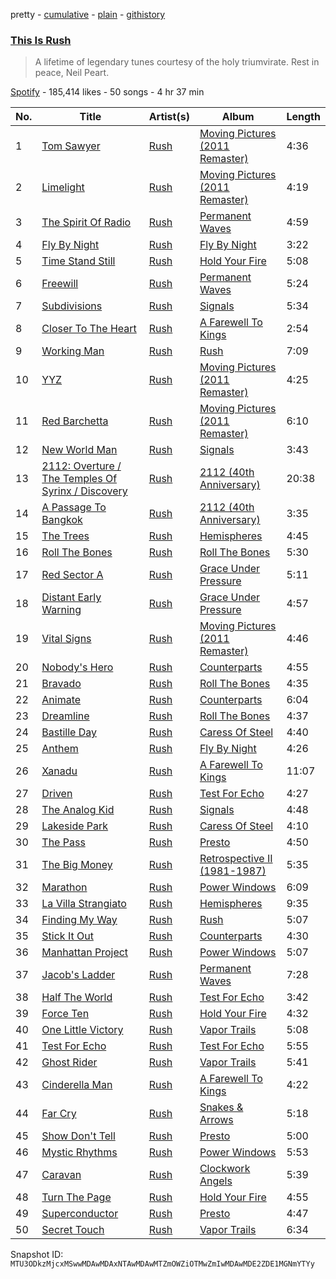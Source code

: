 pretty - [cumulative](/playlists/cumulative/37i9dQZF1DX9E92APFiTvV.md) - [plain](/playlists/plain/37i9dQZF1DX9E92APFiTvV) - [githistory](https://github.githistory.xyz/mackorone/spotify-playlist-archive/blob/main/playlists/plain/37i9dQZF1DX9E92APFiTvV)

### [This Is Rush](https://open.spotify.com/playlist/37i9dQZF1DX9E92APFiTvV)

> A lifetime of legendary tunes courtesy of the holy triumvirate\. Rest in peace, Neil Peart.

[Spotify](https://open.spotify.com/user/spotify) - 185,414 likes - 50 songs - 4 hr 37 min

| No. | Title | Artist(s) | Album | Length |
|---|---|---|---|---|
| 1 | [Tom Sawyer](https://open.spotify.com/track/1MkoCFGbhPQIDI5lRdAheQ) | [Rush](https://open.spotify.com/artist/2Hkut4rAAyrQxRdof7FVJq) | [Moving Pictures \(2011 Remaster\)](https://open.spotify.com/album/3yBAvj1wgPEFbnUdgihqlR) | 4:36 |
| 2 | [Limelight](https://open.spotify.com/track/0rt4JtP7UgKdiUor9Ppir4) | [Rush](https://open.spotify.com/artist/2Hkut4rAAyrQxRdof7FVJq) | [Moving Pictures \(2011 Remaster\)](https://open.spotify.com/album/3yBAvj1wgPEFbnUdgihqlR) | 4:19 |
| 3 | [The Spirit Of Radio](https://open.spotify.com/track/4pmNJH9lNCh9Qp88L2CRJU) | [Rush](https://open.spotify.com/artist/2Hkut4rAAyrQxRdof7FVJq) | [Permanent Waves](https://open.spotify.com/album/1kz2QkH5rsqGVvKSlAPwzr) | 4:59 |
| 4 | [Fly By Night](https://open.spotify.com/track/0KxtirpuxfLfLC0zzDjiAo) | [Rush](https://open.spotify.com/artist/2Hkut4rAAyrQxRdof7FVJq) | [Fly By Night](https://open.spotify.com/album/6XyeORfYIaOgal05YZEdIQ) | 3:22 |
| 5 | [Time Stand Still](https://open.spotify.com/track/51WJURzjbfVgHzNX4EeEho) | [Rush](https://open.spotify.com/artist/2Hkut4rAAyrQxRdof7FVJq) | [Hold Your Fire](https://open.spotify.com/album/5thlgB7jQGLIMum6lQJXdO) | 5:08 |
| 6 | [Freewill](https://open.spotify.com/track/3EZ26HEww0Tr94HSL10Wsf) | [Rush](https://open.spotify.com/artist/2Hkut4rAAyrQxRdof7FVJq) | [Permanent Waves](https://open.spotify.com/album/1kz2QkH5rsqGVvKSlAPwzr) | 5:24 |
| 7 | [Subdivisions](https://open.spotify.com/track/0n3TDqqbs7epxzHUi3QbC5) | [Rush](https://open.spotify.com/artist/2Hkut4rAAyrQxRdof7FVJq) | [Signals](https://open.spotify.com/album/0hPTl47PyeK2Lu00Ql5tcg) | 5:34 |
| 8 | [Closer To The Heart](https://open.spotify.com/track/3TrY8OdO07yXMolVPKoL85) | [Rush](https://open.spotify.com/artist/2Hkut4rAAyrQxRdof7FVJq) | [A Farewell To Kings](https://open.spotify.com/album/6pMUUpDYKdHkEs0RpHl1Sl) | 2:54 |
| 9 | [Working Man](https://open.spotify.com/track/4oMtSasrvok9JIwZbXGGbU) | [Rush](https://open.spotify.com/artist/2Hkut4rAAyrQxRdof7FVJq) | [Rush](https://open.spotify.com/album/0lZRCf7prVEVVYjH5Im0TS) | 7:09 |
| 10 | [YYZ](https://open.spotify.com/track/6GhDVvKUE1f0xg7hTv9eZN) | [Rush](https://open.spotify.com/artist/2Hkut4rAAyrQxRdof7FVJq) | [Moving Pictures \(2011 Remaster\)](https://open.spotify.com/album/3yBAvj1wgPEFbnUdgihqlR) | 4:25 |
| 11 | [Red Barchetta](https://open.spotify.com/track/2Sm1PY9pcoQzFDL1NJsJj8) | [Rush](https://open.spotify.com/artist/2Hkut4rAAyrQxRdof7FVJq) | [Moving Pictures \(2011 Remaster\)](https://open.spotify.com/album/3yBAvj1wgPEFbnUdgihqlR) | 6:10 |
| 12 | [New World Man](https://open.spotify.com/track/3gLGgS2zLcAwmofaaHlnHQ) | [Rush](https://open.spotify.com/artist/2Hkut4rAAyrQxRdof7FVJq) | [Signals](https://open.spotify.com/album/0hPTl47PyeK2Lu00Ql5tcg) | 3:43 |
| 13 | [2112: Overture / The Temples Of Syrinx / Discovery](https://open.spotify.com/track/7ameFAv8ZxB4AKb0KtJdmn) | [Rush](https://open.spotify.com/artist/2Hkut4rAAyrQxRdof7FVJq) | [2112 \(40th Anniversary\)](https://open.spotify.com/album/0v0YxqAQGkgef8aPBDAo66) | 20:38 |
| 14 | [A Passage To Bangkok](https://open.spotify.com/track/1o8wORElQJKQooKmvkihBz) | [Rush](https://open.spotify.com/artist/2Hkut4rAAyrQxRdof7FVJq) | [2112 \(40th Anniversary\)](https://open.spotify.com/album/0v0YxqAQGkgef8aPBDAo66) | 3:35 |
| 15 | [The Trees](https://open.spotify.com/track/04B8uRunIuxlKGn4iay9Cd) | [Rush](https://open.spotify.com/artist/2Hkut4rAAyrQxRdof7FVJq) | [Hemispheres](https://open.spotify.com/album/2eYdguUFvuuZjBe234AJt4) | 4:45 |
| 16 | [Roll The Bones](https://open.spotify.com/track/5tAnImXU93L8AgsyTyVDxw) | [Rush](https://open.spotify.com/artist/2Hkut4rAAyrQxRdof7FVJq) | [Roll The Bones](https://open.spotify.com/album/2yKC3eNAD4pdyThzEegn0L) | 5:30 |
| 17 | [Red Sector A](https://open.spotify.com/track/5YsrGiOhGUGzW89RXrLYGV) | [Rush](https://open.spotify.com/artist/2Hkut4rAAyrQxRdof7FVJq) | [Grace Under Pressure](https://open.spotify.com/album/2pT8Jfioi5WBr6ZN0xjEr4) | 5:11 |
| 18 | [Distant Early Warning](https://open.spotify.com/track/7MrjAyGcYhIY8i6EBUpxnN) | [Rush](https://open.spotify.com/artist/2Hkut4rAAyrQxRdof7FVJq) | [Grace Under Pressure](https://open.spotify.com/album/2pT8Jfioi5WBr6ZN0xjEr4) | 4:57 |
| 19 | [Vital Signs](https://open.spotify.com/track/5vqBPqekfM10cDcBresVTl) | [Rush](https://open.spotify.com/artist/2Hkut4rAAyrQxRdof7FVJq) | [Moving Pictures \(2011 Remaster\)](https://open.spotify.com/album/55YlfsaFPB5HTlhxY114CI) | 4:46 |
| 20 | [Nobody's Hero](https://open.spotify.com/track/6rpi7p9r61QGwxbN13viW3) | [Rush](https://open.spotify.com/artist/2Hkut4rAAyrQxRdof7FVJq) | [Counterparts](https://open.spotify.com/album/4VCKgfNF86XlSLiuUGJhtm) | 4:55 |
| 21 | [Bravado](https://open.spotify.com/track/3GgvvlaPOHMIpSKsVjttzD) | [Rush](https://open.spotify.com/artist/2Hkut4rAAyrQxRdof7FVJq) | [Roll The Bones](https://open.spotify.com/album/2yKC3eNAD4pdyThzEegn0L) | 4:35 |
| 22 | [Animate](https://open.spotify.com/track/3xKSe2EELhQaaR9pwMWHxo) | [Rush](https://open.spotify.com/artist/2Hkut4rAAyrQxRdof7FVJq) | [Counterparts](https://open.spotify.com/album/4VCKgfNF86XlSLiuUGJhtm) | 6:04 |
| 23 | [Dreamline](https://open.spotify.com/track/6pZKSHRe53dKiBVdbteZb0) | [Rush](https://open.spotify.com/artist/2Hkut4rAAyrQxRdof7FVJq) | [Roll The Bones](https://open.spotify.com/album/2yKC3eNAD4pdyThzEegn0L) | 4:37 |
| 24 | [Bastille Day](https://open.spotify.com/track/5UD046uS2YRWRGi7m5SbjY) | [Rush](https://open.spotify.com/artist/2Hkut4rAAyrQxRdof7FVJq) | [Caress Of Steel](https://open.spotify.com/album/4V9oKEl9xMjhnqPaMIvK92) | 4:40 |
| 25 | [Anthem](https://open.spotify.com/track/3mpzU8jbzhAlgCNqLYf9GP) | [Rush](https://open.spotify.com/artist/2Hkut4rAAyrQxRdof7FVJq) | [Fly By Night](https://open.spotify.com/album/6XyeORfYIaOgal05YZEdIQ) | 4:26 |
| 26 | [Xanadu](https://open.spotify.com/track/0uXuwBSTOEoGAVzw5KbOwN) | [Rush](https://open.spotify.com/artist/2Hkut4rAAyrQxRdof7FVJq) | [A Farewell To Kings](https://open.spotify.com/album/6pMUUpDYKdHkEs0RpHl1Sl) | 11:07 |
| 27 | [Driven](https://open.spotify.com/track/0DwdkyMRSGuqUTF5LspqY3) | [Rush](https://open.spotify.com/artist/2Hkut4rAAyrQxRdof7FVJq) | [Test For Echo](https://open.spotify.com/album/6mVBfVy1H0ck8jNLuISkTI) | 4:27 |
| 28 | [The Analog Kid](https://open.spotify.com/track/4v2qlxRENbjPEtadUjIob6) | [Rush](https://open.spotify.com/artist/2Hkut4rAAyrQxRdof7FVJq) | [Signals](https://open.spotify.com/album/0hPTl47PyeK2Lu00Ql5tcg) | 4:48 |
| 29 | [Lakeside Park](https://open.spotify.com/track/5gc7dLlpjMtBTQO5AxNJ5z) | [Rush](https://open.spotify.com/artist/2Hkut4rAAyrQxRdof7FVJq) | [Caress Of Steel](https://open.spotify.com/album/4V9oKEl9xMjhnqPaMIvK92) | 4:10 |
| 30 | [The Pass](https://open.spotify.com/track/3fnDmuvAk1zFpem0eBjRyL) | [Rush](https://open.spotify.com/artist/2Hkut4rAAyrQxRdof7FVJq) | [Presto](https://open.spotify.com/album/4gLpuQxF2tmsxRdxvNVgOA) | 4:50 |
| 31 | [The Big Money](https://open.spotify.com/track/3NUUqOkLr5jdOJwTU3uyu3) | [Rush](https://open.spotify.com/artist/2Hkut4rAAyrQxRdof7FVJq) | [Retrospective II \(1981\-1987\)](https://open.spotify.com/album/0AIPwZfozuQOKqG2hEDvuQ) | 5:35 |
| 32 | [Marathon](https://open.spotify.com/track/2YGcmrG86ba9MGK7txVvTg) | [Rush](https://open.spotify.com/artist/2Hkut4rAAyrQxRdof7FVJq) | [Power Windows](https://open.spotify.com/album/0WEdgT5wRJTS7kvF0pPqzr) | 6:09 |
| 33 | [La Villa Strangiato](https://open.spotify.com/track/2IvuKO8ZX6CmDaC9EhkyGu) | [Rush](https://open.spotify.com/artist/2Hkut4rAAyrQxRdof7FVJq) | [Hemispheres](https://open.spotify.com/album/2eYdguUFvuuZjBe234AJt4) | 9:35 |
| 34 | [Finding My Way](https://open.spotify.com/track/1m5wdRNeZ1xDj7UQQzNcdF) | [Rush](https://open.spotify.com/artist/2Hkut4rAAyrQxRdof7FVJq) | [Rush](https://open.spotify.com/album/0lZRCf7prVEVVYjH5Im0TS) | 5:07 |
| 35 | [Stick It Out](https://open.spotify.com/track/4k9yATQjHBsdUKlt8LpuCv) | [Rush](https://open.spotify.com/artist/2Hkut4rAAyrQxRdof7FVJq) | [Counterparts](https://open.spotify.com/album/4VCKgfNF86XlSLiuUGJhtm) | 4:30 |
| 36 | [Manhattan Project](https://open.spotify.com/track/7E22PK90J7yBDiq20qzf5g) | [Rush](https://open.spotify.com/artist/2Hkut4rAAyrQxRdof7FVJq) | [Power Windows](https://open.spotify.com/album/0WEdgT5wRJTS7kvF0pPqzr) | 5:07 |
| 37 | [Jacob's Ladder](https://open.spotify.com/track/238Id3Rt9IFiIpv6BWdhRR) | [Rush](https://open.spotify.com/artist/2Hkut4rAAyrQxRdof7FVJq) | [Permanent Waves](https://open.spotify.com/album/1kz2QkH5rsqGVvKSlAPwzr) | 7:28 |
| 38 | [Half The World](https://open.spotify.com/track/7wwIdJo5m4TYFlp6CuWeyP) | [Rush](https://open.spotify.com/artist/2Hkut4rAAyrQxRdof7FVJq) | [Test For Echo](https://open.spotify.com/album/6mVBfVy1H0ck8jNLuISkTI) | 3:42 |
| 39 | [Force Ten](https://open.spotify.com/track/3aws2jGOin02cg1UNntTOn) | [Rush](https://open.spotify.com/artist/2Hkut4rAAyrQxRdof7FVJq) | [Hold Your Fire](https://open.spotify.com/album/5thlgB7jQGLIMum6lQJXdO) | 4:32 |
| 40 | [One Little Victory](https://open.spotify.com/track/4KEy2hvTbB8eoCUs2QsSRq) | [Rush](https://open.spotify.com/artist/2Hkut4rAAyrQxRdof7FVJq) | [Vapor Trails](https://open.spotify.com/album/26GJ9kVXxI9s18g20LX3i2) | 5:08 |
| 41 | [Test For Echo](https://open.spotify.com/track/2jUPDt8noqPcf4H4ulApLN) | [Rush](https://open.spotify.com/artist/2Hkut4rAAyrQxRdof7FVJq) | [Test For Echo](https://open.spotify.com/album/6mVBfVy1H0ck8jNLuISkTI) | 5:55 |
| 42 | [Ghost Rider](https://open.spotify.com/track/5TVhmhjFMHcEm6CsH2HLLl) | [Rush](https://open.spotify.com/artist/2Hkut4rAAyrQxRdof7FVJq) | [Vapor Trails](https://open.spotify.com/album/26GJ9kVXxI9s18g20LX3i2) | 5:41 |
| 43 | [Cinderella Man](https://open.spotify.com/track/3Fy8sBzkRkqLh91O7TD1r9) | [Rush](https://open.spotify.com/artist/2Hkut4rAAyrQxRdof7FVJq) | [A Farewell To Kings](https://open.spotify.com/album/6pMUUpDYKdHkEs0RpHl1Sl) | 4:22 |
| 44 | [Far Cry](https://open.spotify.com/track/47Z4Gmi2cT6brS1BP6IWn3) | [Rush](https://open.spotify.com/artist/2Hkut4rAAyrQxRdof7FVJq) | [Snakes & Arrows](https://open.spotify.com/album/7MBIsa69bA6imYuzEc5Nig) | 5:18 |
| 45 | [Show Don't Tell](https://open.spotify.com/track/77uq0UVNhh3zN67115RXt9) | [Rush](https://open.spotify.com/artist/2Hkut4rAAyrQxRdof7FVJq) | [Presto](https://open.spotify.com/album/4gLpuQxF2tmsxRdxvNVgOA) | 5:00 |
| 46 | [Mystic Rhythms](https://open.spotify.com/track/7zdrwBHsOWZQj5io9iVx4h) | [Rush](https://open.spotify.com/artist/2Hkut4rAAyrQxRdof7FVJq) | [Power Windows](https://open.spotify.com/album/0WEdgT5wRJTS7kvF0pPqzr) | 5:53 |
| 47 | [Caravan](https://open.spotify.com/track/7D2iCUBrscXMVB3x6qjbtM) | [Rush](https://open.spotify.com/artist/2Hkut4rAAyrQxRdof7FVJq) | [Clockwork Angels](https://open.spotify.com/album/06uSCkoevz04eltc5Mwoe5) | 5:39 |
| 48 | [Turn The Page](https://open.spotify.com/track/2BQivVwEHqhyLvPmoBZlSh) | [Rush](https://open.spotify.com/artist/2Hkut4rAAyrQxRdof7FVJq) | [Hold Your Fire](https://open.spotify.com/album/5thlgB7jQGLIMum6lQJXdO) | 4:55 |
| 49 | [Superconductor](https://open.spotify.com/track/0B2uwyYxmHIFCpfQUzvuOF) | [Rush](https://open.spotify.com/artist/2Hkut4rAAyrQxRdof7FVJq) | [Presto](https://open.spotify.com/album/4gLpuQxF2tmsxRdxvNVgOA) | 4:47 |
| 50 | [Secret Touch](https://open.spotify.com/track/1nxLJ2M54Fk6RwJ6wg0Xv3) | [Rush](https://open.spotify.com/artist/2Hkut4rAAyrQxRdof7FVJq) | [Vapor Trails](https://open.spotify.com/album/26GJ9kVXxI9s18g20LX3i2) | 6:34 |

Snapshot ID: `MTU3ODkzMjcxMSwwMDAwMDAxNTAwMDAwMTZmOWZiOTMwZmIwMDAwMDE2ZDE1MGNmYTYy`
